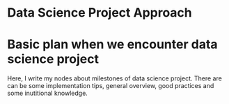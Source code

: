 # Data Science Project Approach

# Basic plan when we encounter data science project

Here, I write my nodes about milestones of data science project. There are can be some implementation tips, general overview, good practices and some inutitional knowledge. 

